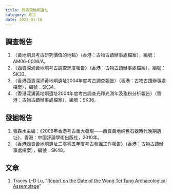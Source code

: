 ```yaml
---
title: 西貢黃地峒遺址
category: 考古
date: 2023-01-18
---
```

## 調查報告
1. 〈黃地峒具考古研究價值的地點〉（香港：古物古蹟辦事處檔案），編號：AM06-0006/A。
2. 〈西貢深涌黃地峒考古調查進度報告〉（香港：古物古蹟辦事處檔案），編號：SK33。
3. 〈香港西貢深涌黃地峒遺址2004年度考古調查報告〉（香港：古物古蹟辦事處檔案），編號：SK34。
4. 〈香港深涌黃地峒遺址2004年度考古調查光釋光測年及孢粉分析報告〉（香港：古物古蹟辦事處檔案），編號：SK36。
## 發掘報告
1. 張森水主編：《2006年香港考古重大發現——西貢黃地峒舊石器時代晚期遺址》，香港：中國評論學術出版社，2010年。
2. 〈香港西貢黃地峒遺址二零零五年度考古發掘工作報告〉（香港：古物古蹟辦事處檔案），編號：SK48。
## 文章
1. Tracey L-D Lu, "[Report on the Date of the Wong Tei Tung Archaeological Assemblage](https://www.amo.gov.hk/filemanager/amo/common/form/Report-on-the-Date-of-the-Wong-Tei-Tung-Archaeological-Assemblage.pdf)"  